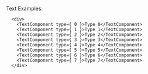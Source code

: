 Text Examples:

      <div>
        <TextComponent type={ 0 }>Type 0</TextComponent>
        <TextComponent type={ 1 }>Type 1</TextComponent>
        <TextComponent type={ 2 }>Type 2</TextComponent>
        <TextComponent type={ 3 }>Type 3</TextComponent>
        <TextComponent type={ 4 }>Type 4</TextComponent>
        <TextComponent type={ 5 }>Type 5</TextComponent>
        <TextComponent type={ 6 }>Type 6</TextComponent>
        <TextComponent type={ 7 }>Type 7</TextComponent>
      </div>
